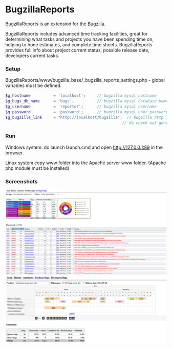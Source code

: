 # BugzillaReports
BugzillaReports is an extension for the [Bugzilla](https://www.bugzilla.org/).

BugzillaReports includes advanced time tracking facilities, great for determining what tasks 
and projects you have been spending time on, helping to hone estimates, and complete time sheets. 
BugzillaReports provides full info about project current status, possible release date, developers 
current tasks.
 
### Setup

BugzillaReports/www/bugzilla_base/_bugzilla_reports_settings.php - global variables must be defined.
 ```php
$g_hostname          = 'localhost';     // bugzilla mysql hostname 
$g_bugs_db_name      = 'bugs';          // bugzilla mysql database name
$g_username          = 'reporter';      // bugzilla mysql username 
$g_password          = 'password';      // bugzilla mysql user password
$g_bugzilla_link     = "http://localhost/bugzilla";  // bugzilla http link, used to generate <a href> bug links, 
                                                    // do check out generate_bug_link function   
``` 
### Run
Windows system: do launch launch.cmd and open http://127.0.0.1:89 in the browser.

Linux system copy www folder into the Apache server www folder. (Apache php module must be installed)

### Screenshots

![Alt text](/screenshots/bug_reports.jpg?raw=true "Optional Title")
![Alt text](/screenshots/product_report.jpg?raw=true "Optional Title")
 	
